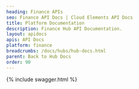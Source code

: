 ```yaml
---
heading: Finance APIs
seo: Finance API Docs | Cloud Elements API Docs
title: Platform Documentation
description: Finance Hub API Documentation.
layout: apidocs
apis: API Docs
platform: finance
breadcrumbs: /docs/hubs/hub-docs.html
parent: Back to Hub Docs
order: 90
---
```


{% include swagger.html %}
